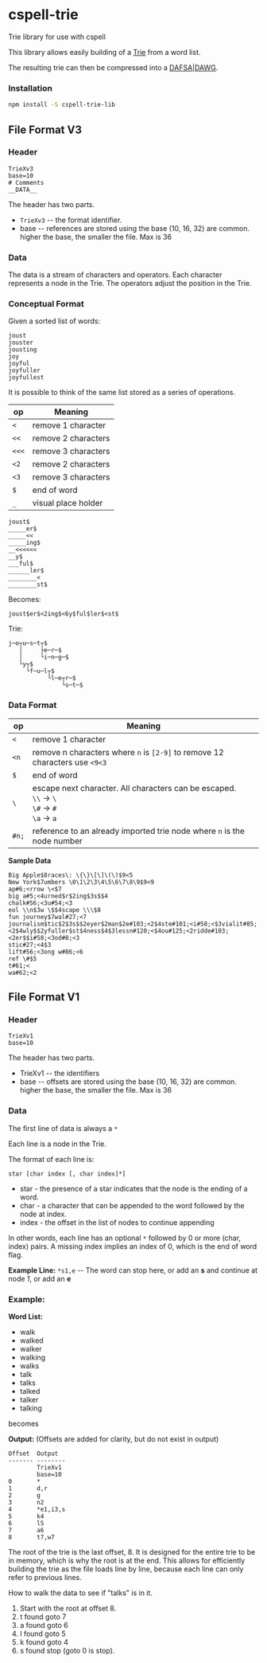 # cspell-trie

Trie library for use with cspell

This library allows easily building of a [Trie](https://en.wikipedia.org/wiki/Trie)
from a word list.

The resulting trie can then be compressed into a
[DAFSA|DAWG](https://en.wikipedia.org/wiki/Deterministic_acyclic_finite_state_automaton).

### Installation

```sh
npm install -S cspell-trie-lib
```

## File Format V3

### Header

```
TrieXv3
base=10
# Comments
__DATA__
```

The header has two parts.

- `TrieXv3` -- the format identifier.
- base -- references are stored using the base (10, 16, 32) are common.
  higher the base, the smaller the file. Max is 36

### Data

The data is a stream of characters and operators. Each character represents a node in the Trie. The operators adjust the position in the Trie.

### Conceptual Format

Given a sorted list of words:

```text
joust
jouster
jousting
joy
joyful
joyfuller
joyfullest
```

It is possible to think of the same list stored as a series of operations.

| op    | Meaning             |
| ----- | ------------------- |
| `<`   | remove 1 character  |
| `<<`  | remove 2 characters |
| `<<<` | remove 3 characters |
| `<2`  | remove 2 characters |
| `<3`  | remove 3 characters |
| `$`   | end of word         |
| `_`   | visual place holder |

```text
joust$
_____er$
_____<<
_____ing$
__<<<<<<
__y$
___ful$
______ler$
________<
________st$
```

Becomes:

```text
joust$er$<2ing$<6y$ful$ler$<st$
```

Trie:

```text
j─o┬u─s─t┬$
   │     ├e─r─$
   │     └i─n─g─$
   └y┬$
     └f─u─l┬$
           └l─e┬r─$
               └s─t─$
```

### Data Format

| op    | Meaning                                                                                                   |
| ----- | --------------------------------------------------------------------------------------------------------- |
| `<`   | remove 1 character                                                                                        |
| `<n`  | remove n characters where `n` is `[2-9]` to remove 12 characters use `<9<3`                               |
| `$`   | end of word                                                                                               |
| `\`   | escape next character. All characters can be escaped. <br/> `\\` -> `\` <br/>`\#` -> `#` <br/>`\a` -> `a` |
| `#n;` | reference to an already imported trie node where `n` is the node number                                   |

**Sample Data**

<!--- cspell:disable --->

```text
Big Apple$8races\: \{\}\[\]\(\)$9<5
New York$7umbers \0\1\2\3\4\5\6\7\8\9$9<9
ap#6;<rrow \<$7
big a#5;<4urned$r$2ing$3s$$4
chalk#56;<3u#54;<3
eol \\n$3w \$$4scape \\\$8
fun journey$7wal#27;<7
journalism$tic$2$3s$$2eyer$2man$2e#103;<2$4ste#101;<i#58;<$3vialit#85;<2$4wly$$2yfuller$st$4ness$4$3lessn#120;<$4ou#125;<2ridde#103;<2er$$i#58;<3od#8;<3
stic#27;<4$3
lift#56;<3ong w#86;<6
ref \#$5
t#61;<
wa#62;<2
```

<!--- cspell:enable --->

## File Format V1

### Header

```
TrieXv1
base=10
```

The header has two parts.

- TrieXv1 -- the identifiers
- base -- offsets are stored using the base (10, 16, 32) are common.
  higher the base, the smaller the file. Max is 36

### Data

The first line of data is always a `*`

Each line is a node in the Trie.

The format of each line is:

`star [char index [, char index]*]`

- star - the presence of a star indicates that the node is the ending of a word.
- char - a character that can be appended to the word followed by the node at index.
- index - the offset in the list of nodes to continue appending

In other words, each line has an optional `*` followed by 0 or more (char, index) pairs.
A missing index implies an index of 0, which is the end of word flag.

**Example Line:** `*s1,e` -- The word can stop here, or add an **s** and continue at node _1_, or add an **e**

### Example:

**Word List:**

- walk
- walked
- walker
- walking
- walks
- talk
- talks
- talked
- talker
- talking

becomes

**Output:** (Offsets are added for clarity, but do not exist in output)

```text
Offset  Output
------- --------
        TrieXv1
        base=10
0       *
1       d,r
2       g
3       n2
4       *e1,i3,s
5       k4
6       l5
7       a6
8       t7,w7
```

The root of the trie is the last offset, 8.
It is designed for the entire trie to be in memory, which is why the root is at the end.
This allows for efficiently building the trie as the file loads line by line, because
each line can only refer to previous lines.

How to walk the data to see if "talks" is in it.

1. Start with the root at offset 8.
2. t found goto 7
3. a found goto 6
4. l found goto 5
5. k found goto 4
6. s found stop (goto 0 is stop).

<!---
    cspell:word DAFSA DAWG
-->
